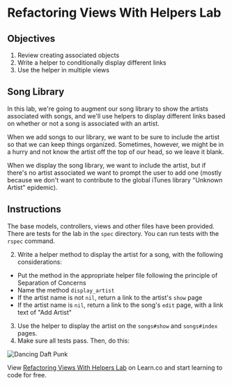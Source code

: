 # Refactoring Views With Helpers Lab

## Objectives

1. Review creating associated objects
2. Write a helper to conditionally display different links
3. Use the helper in multiple views

## Song Library

In this lab, we're going to augment our song library to show the artists associated with songs, and we'll use helpers to display different links based on whether or not a song is associated with an artist.

When we add songs to our library, we want to be sure to include the artist so that we can keep things organized. Sometimes, however, we might be in a hurry and not know the artist off the top of our head, so we leave it blank.

When we display the song library, we want to include the artist, but if there's no artist associated we want to prompt the user to add one (mostly because we don't want to contribute to the global iTunes library "Unknown Artist" epidemic).

## Instructions

The base models, controllers, views and other files have been provided. There are tests for the lab in the `spec` directory. You can run tests with the `rspec` command.

<!-- 1. Write the code to get (`artist_name`) and set (`artist_name=`) the `Artist` associated with a given `Song` model. -->
2. Write a helper method to display the artist for a song, with the following considerations:
  - Put the method in the appropriate helper file following the principle of Separation of Concerns
  - Name the method `display_artist`
  - If the artist name is not `nil`, return a link to the artist's `show` page
  - If the artist name is `nil`, return a link to the song's `edit` page, with a link text of "Add Artist"
3. Use the helper to display the artist on the `songs#show` and `songs#index` pages.
4. Make sure all tests pass. Then, do this:

![Dancing Daft Punk](http://i.giphy.com/ZCKh7knqLpc4M.gif)

<p data-visibility='hidden'>View <a href='https://learn.co/lessons/refactoring-views-with-helpers-lab' title='Refactoring Views With Helpers Lab'>Refactoring Views With Helpers Lab</a> on Learn.co and start learning to code for free.</p>
